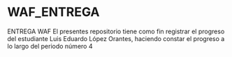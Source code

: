 # WAF_ENTREGA
 ENTREGA WAF
El presentes repositorio tiene como fin registrar el progreso del estudiante Luis Eduardo López Orantes, haciendo constar el progreso a lo largo del periodo número 4
